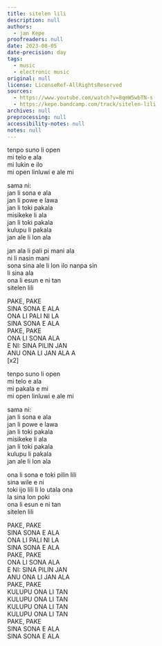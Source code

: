 ```yaml
---
title: sitelen lili
description: null
authors:
  - jan Kepe
proofreaders: null
date: 2023-08-05
date-precision: day
tags:
  - music
  - electronic music
original: null
license: LicenseRef-AllRightsReserved
sources:
  - https://www.youtube.com/watch?v=8qmW5wbTN-s
  - https://kepe.bandcamp.com/track/sitelen-lili
archives: null
preprocessing: null
accessibility-notes: null
notes: null
---
```


tenpo suno li open  
mi telo e ala  
mi lukin e ilo  
mi open linluwi e ale mi

sama ni:  
jan li sona e ala  
jan li powe e lawa  
jan li toki pakala  
misikeke li ala  
jan li toki pakala  
kulupu li pakala  
jan ale li lon ala

jan ala li pali pi mani ala  
ni li nasin mani  
sona sina ale li lon ilo nanpa sin  
li sina ala  
ona li esun e ni tan  
sitelen lili

PAKE, PAKE  
SINA SONA E ALA  
ONA LI PALI NI LA  
SINA SONA E ALA  
PAKE, PAKE  
ONA LI SONA ALA  
E NI: SINA PILIN JAN  
ANU ONA LI JAN ALA A  
[x2]

tenpo suno li open  
mi telo e ala  
mi pakala e mi  
mi open linluwi e ale mi

sama ni:  
jan li sona e ala  
jan li powe e lawa  
jan li toki pakala  
misikeke li ala  
jan li toki pakala  
kulupu li pakala  
jan ale li lon ala

ona li sona e toki pilin lili  
sina wile e ni  
toki ijo lili li lo utala ona  
la sina lon poki  
ona li esun e ni tan  
sitelen lili

PAKE, PAKE  
SINA SONA E ALA  
ONA LI PALI NI LA  
SINA SONA E ALA  
PAKE, PAKE  
ONA LI SONA ALA  
E NI: SINA PILIN JAN  
ANU ONA LI JAN ALA  
PAKE, PAKE  
KULUPU ONA LI TAN  
KULUPU ONA LI TAN  
KULUPU ONA LI TAN  
KULUPU ONA LI TAN  
PAKE, PAKE  
SINA SONA E ALA  
SINA SONA E ALA
